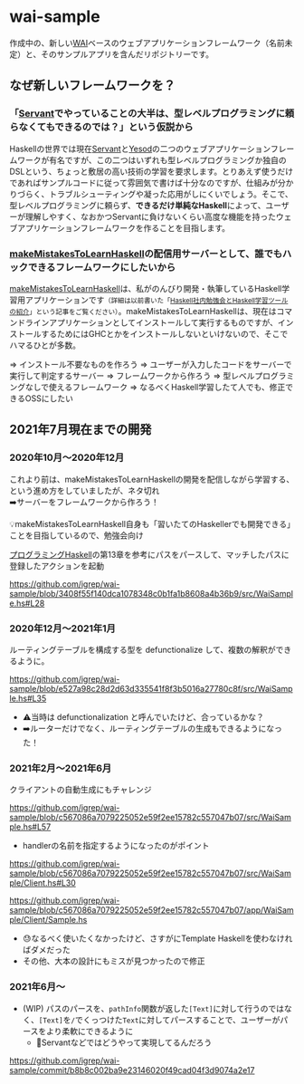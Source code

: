 # wai-sample

作成中の、新しい[WAI](https://www.stackage.org/package/wai)ベースのウェブアプリケーションフレームワーク（名前未定）と、そのサンプルアプリを含んだリポジトリーです。

## なぜ新しいフレームワークを？

### 「[Servant](https://docs.servant.dev/en/stable/)でやっていることの大半は、型レベルプログラミングに頼らなくてもできるのでは？」という仮説から

Haskellの世界では現在[Servant](https://docs.servant.dev/en/stable/)と[Yesod](https://www.yesodweb.com/)の二つのウェブアプリケーションフレームワークが有名ですが、この二つはいずれも型レベルプログラミングか独自のDSLという、ちょっと敷居の高い技術の学習を要求します。とりあえず使うだけであればサンプルコードに従って雰囲気で書けば十分なのですが、仕組みが分かりづらく、トラブルシューティングや凝った応用がしにくいでしょう。そこで、型レベルプログラミングに頼らず、**できるだけ単純なHaskell**によって、ユーザーが理解しやすく、なおかつServantに負けないくらい高度な機能を持ったウェブアプリケーションフレームワークを作ることを目指します。

### [makeMistakesToLearnHaskell](https://github.com/haskell-jp/makeMistakesToLearnHaskell)の配信用サーバーとして、誰でもハックできるフレームワークにしたいから

[makeMistakesToLearnHaskell](https://github.com/haskell-jp/makeMistakesToLearnHaskell)は、私がのんびり開発・執筆しているHaskell学習用アプリケーションです<small>（詳細は以前書いた「[Haskell社内勉強会とHaskell学習ツールの紹介](https://eng-blog.iij.ad.jp/archives/3467)」という記事をご覧ください）</small>。makeMistakesToLearnHaskellは、現在はコマンドラインアプリケーションとしてインストールして実行するものですが、インストールするためにはGHCとかをインストールしないといけないので、そこでハマるひとが多数。

=> インストール不要なものを作ろう
    => ユーザーが入力したコードをサーバーで実行して判定するサーバー
=> フレームワークから作ろう
    => 型レベルプログラミングなしで使えるフレームワーク
        => なるべくHaskell学習したて人でも、修正できるOSSにしたい



## 2021年7月現在までの開発

### 2020年10月～2020年12月

これより前は、makeMistakesToLearnHaskellの開発を配信しながら学習する、という進め方をしていましたが、ネタ切れ  
➡️サーバーをフレームワークから作ろう！

💡makeMistakesToLearnHaskell自身も「習いたてのHaskellerでも開発できる」ことを目指しているので、勉強会向け

[プログラミングHaskell](https://www.lambdanote.com/products/haskell)の第13章を参考にパスをパースして、マッチしたパスに登録したアクションを起動

<https://github.com/igrep/wai-sample/blob/3408f55f140dca1078348c0b1fa1b8608a4b36b9/src/WaiSample.hs#L28>

### 2020年12月～2021年1月

ルーティングテーブルを構成する型を defunctionalize して、複数の解釈ができるように。

<https://github.com/igrep/wai-sample/blob/e527a98c28d2d63d335541f8f3b5016a27780c8f/src/WaiSample.hs#L35>

- ⚠️当時は defunctionalization と呼んでいたけど、合っているかな？
- ➡️ルーターだけでなく、ルーティングテーブルの生成もできるようになった！

### 2021年2月～2021年6月

クライアントの自動生成にもチャレンジ

<https://github.com/igrep/wai-sample/blob/c567086a7079225052e59f2ee15782c557047b07/src/WaiSample.hs#L57>

- handlerの名前を指定するようになったのがポイント

<https://github.com/igrep/wai-sample/blob/c567086a7079225052e59f2ee15782c557047b07/src/WaiSample/Client.hs#L30>

<https://github.com/igrep/wai-sample/blob/c567086a7079225052e59f2ee15782c557047b07/app/WaiSample/Client/Sample.hs>

- 😓なるべく使いたくなかったけど、さすがにTemplate Haskellを使わなければダメだった
- その他、大本の設計にもミスが見つかったので修正

### 2021年6月～

- (WIP) パスのパースを、`pathInfo`関数が返した`[Text]`に対して行うのではなく、`[Text]`を`/`でくっつけた`Text`に対してパースすることで、ユーザーがパースをより柔軟にできるように
    - 🤔Servantなどではどうやって実現してるんだろう

<https://github.com/igrep/wai-sample/commit/b8b8c002ba9e23146020f49cad04f3d9074a2e17>
